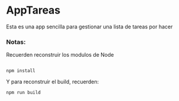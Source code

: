 # AppTareas

Esta es una app sencilla para gestionar una lista de tareas por hacer

### Notas:
Recuerden reconstruir los modulos de Node
````

npm install
````

Y para reconstruir el build, recuerden:
`````
npm run build
`````
